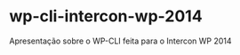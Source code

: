 wp-cli-intercon-wp-2014
=======================

Apresentação sobre o WP-CLI feita para o Intercon WP 2014
